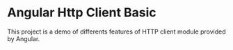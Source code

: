 # Angular Http Client Basic

This project is a demo of differents features of HTTP client module provided by Angular.
